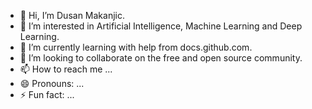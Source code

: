 - 👋 Hi, I’m Dusan Makanjic.
- 👀 I’m interested in Artificial Intelligence, Machine Learning and Deep Learning.
- 🌱 I’m currently learning with help from docs.github.com.
- 💞️ I’m looking to collaborate on the free and open source community.
- 📫 How to reach me ...
- 😄 Pronouns: ...
- ⚡ Fun fact: ...

<!---
makanjicdusan/makanjicdusan is a ✨ special ✨ repository because its `README.md` (this file) appears on your GitHub profile.
You can click the Preview link to take a look at your changes.
--->
